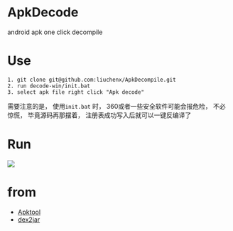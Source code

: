 # ApkDecode
android apk one click decompile 

# Use
```
1. git clone git@github.com:liuchenx/ApkDecompile.git
2. run decode-win/init.bat 
3. select apk file right click "Apk decode" 
```
需要注意的是， 使用`init.bat` 时， 360或者一些安全软件可能会报危险， 不必惊慌， 毕竟源码再那摆着， 注册表成功写入后就可以一键反编译了
# Run

![](https://raw.githubusercontent.com/liuchenx/ApkDecode/master/art/run.jpg)

# from

* [Apktool](http://ibotpeaches.github.io/Apktool/)
* [dex2jar](https://github.com/pxb1988/dex2jar)


